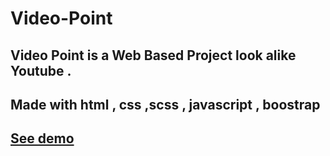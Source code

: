 # Video-Point
## Video Point is a Web Based Project look alike  Youtube .
## Made with html , css  ,scss , javascript , boostrap 
## [See demo](https://faiezwaseem.github.io/Video-Point/)
